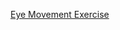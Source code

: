 <a href="https://github.com/ronmintz/eye-movement-exercise/tree/master/week8/two-eyes">Eye Movement Exercise</a>

<!---
ronmintz/ronmintz is a ✨ special ✨ repository because its `README.md` (this file) appears on your GitHub profile.
You can click the Preview link to take a look at your changes.
--->
